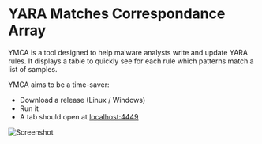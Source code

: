 # YARA Matches Correspondance Array

YMCA is a tool designed to help malware analysts write and update YARA rules.
It displays a table to quickly see for each rule which patterns match a list of samples.

YMCA aims to be a time-saver:
- Download a release (Linux / Windows)
- Run it
- A tab should open at [localhost:4449](http://localhost:4449/)

![Screenshot](https://user-images.githubusercontent.com/29152432/151853523-c7154cc9-38e2-4124-a719-6b82ef466c9f.png)

